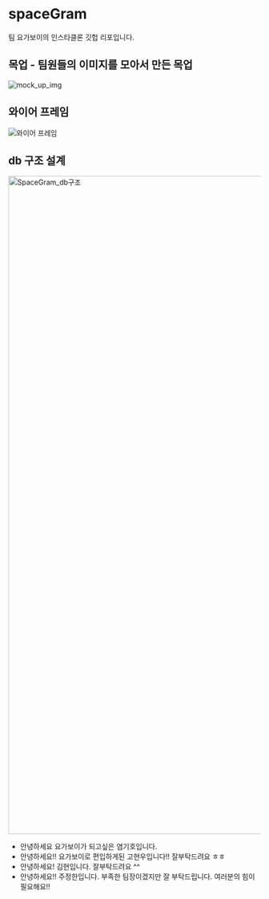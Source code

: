 # spaceGram
팀 요가보이의 인스타클론 깃헙 리포입니다.

## 목업 - 팀원들의 이미지를 모아서 만든 목업
![mock_up_img](https://user-images.githubusercontent.com/55477835/166437485-603b98f5-25e7-4196-bb18-aa7b579bbb81.png)

## 와이어 프레임
![와이어 프레임](https://user-images.githubusercontent.com/55477835/166444571-fbbcbb50-3542-43cc-bfab-2f167fe884d3.png)

## db 구조 설계

<img width="1312" alt="SpaceGram_db구조" src="https://user-images.githubusercontent.com/101394490/167047173-1b365162-b2f9-4e26-817e-a37f9664cad1.PNG">


- 안녕하세요 요가보이가 되고싶은 염기호입니다. 
- 안녕하세요!! 요가보이로 편입하게된 고현우입니다!! 잘부탁드려요 ㅎㅎ
- 안녕하세요! 김현입니다. 잘부탁드려요 ^^
- 안녕하세요!! 주정한입니다. 부족한 팀장이겠지만 잘 부탁드립니다. 여러분의 힘이 필요해요!!




